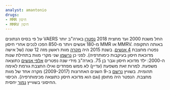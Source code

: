 ```yaml
---
analyst: amantonio
drugs:
- MMR חיסון
- MMRV חיסון
---
```


על פי בסיס הנתונים VAERS החל משנת 2000 ועד מחצית 2018 [נפטרו](http://www.medalerts.org/vaersdb/findfield.php?TABLE=ON&GROUP1=CAT&VAX[]=MMR&VAX[]=MMRV&VAX_YEAR_LOW=2000) בארה"ב יותר מ-180 אנשים ויותר מ-850 הפכו לנכים אחרי חיסון MMR או MMRV. באותה התקופה נפטרו מחצבת [4 אנשים](https://www.cdc.gov/vaccines/pubs/pinkbook/downloads/appendices/e/reported-cases.pdf). בשנת 2015 היה [מקרה](https://www.usatoday.com/story/news/2015/07/02/measles-death-washington-state/29624385) מוות ראשון מזה 12 שנה (של אישה מדוכאת חיסון בעיקבות כימותרפיה). לפני כן [נרשמו](https://www.cdc.gov/mmwr/preview/mmwrhtml/mm5331a3.htm) שני מקרי מוות בתחילת שנות ה-2000: ילד מדוכא חיסון וגבר בן 75.
בארה"ב מידי שנה נפטרים [אלפי אנשים](https://www.cdc.gov/mmwr/preview/mmwrhtml/mm5933a1.htm) כתוצאה משפעת. למרות זאת משפעת (עדיין) לא ממש מפחדים ואילו החצבת גורמת לאימה תהומית.
בשוויץ [נרשם](http://outbreaknewstoday.com/switzerland-reports-1st-measles-death-since-2009) ב-9 השנים האחרונות (2009-2017) מקרה אחד של מוות מחצבת. הנפטר היה מחוסן (וגם הוא מדוכא חיסון כתוצאה מכימותרפיה). הכיסוי החיסוני בשווייץ [נמוך](https://www.swissinfo.ch/eng/measles-is-still-a-sore-spot-for-the-swiss/8736280) יחסית.
